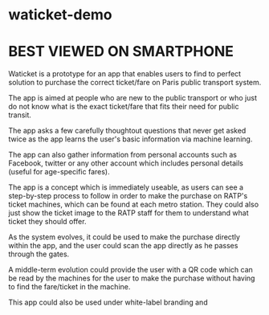 # waticket-demo

# BEST VIEWED ON SMARTPHONE   

Waticket is a prototype for an app that enables users to find to perfect solution to purchase the correct ticket/fare on Paris public transport system.

The app is aimed at people who are new to the public transport or who just do not know what is the exact ticket/fare that fits their need for public transit.

The app asks a few carefully thoughtout questions that never get asked twice as the app learns the user's basic information via machine learning.

The app can also gather information from personal accounts such as Facebook, twitter or any other account which includes personal details (useful for age-specific fares).

The app is a concept which is immediately useable, as users can see a step-by-step process to follow in order to make the purchase on RATP's ticket machines, which can be found at each metro station. They could also just show the ticket image to the RATP staff for them to understand what ticket they should offer.

As the system evolves, it could be used to make the purchase directly within the app, and the user could scan the app directly as he passes through the gates.

A middle-term evolution could provide the user with a QR code which can be read by the machines for the user to make the purchase without having to find the fare/ticket in the machine.

This app could also be used under white-label branding and 
